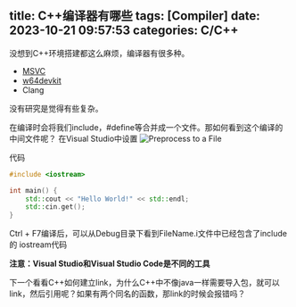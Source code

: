 title: C++编译器有哪些
tags: [Compiler]
date: 2023-10-21 09:57:53
categories: C/C++
---
没想到C++环境搭建都这么麻烦，编译器有很多种。
- [MSVC](https://code.visualstudio.com/docs/cpp/config-msvc)
- [w64devkit](https://github.com/skeeto/w64devkit)
- Clang

没有研究是觉得有些复杂。

在编译时会将我们include，#define等合并成一个文件。那如何看到这个编译的中间文件呢？
在Visual Studio中设置
![Preprocess to a File](preprocess-to-a-file.png)


代码
``` C++
#include <iostream>

int main() {
	std::cout << "Hello World!" << std::endl;
	std::cin.get();
}
```

Ctrl + F7编译后，可以从Debug目录下看到FileName.i文件中已经包含了include的 iostream代码



**注意：Visual Studio和Visual Studio Code是不同的工具**

下一个看看C++如何建立link，为什么C++中不像java一样需要导入包，就可以link，然后引用呢？如果有两个同名的函数，那link的时候会报错吗？
